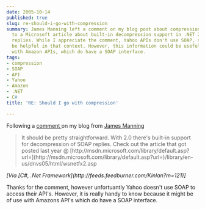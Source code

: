 ```yaml
---
date: 2005-10-14
published: true
slug: re-should-i-go-with-compression
summary: James Manning left a comment on my blog post about compression, pointing
  to a Microsoft article about built-in decompression support in .NET 2.0 for SOAP
  replies. While I appreciate the comment, Yahoo APIs don't use SOAP, so it won't
  be helpful in that context. However, this information could be useful for working
  with Amazon APIs, which do have a SOAP interface.
tags:
- compression
- SOAP
- API
- Yahoo
- Amazon
- .NET
- C#
title: 'RE: Should I go with compression'

---
```

Following a [comment ](http://www.kinlan.co.uk/2005/10/should-i-go-with-compression.html#c112908078131661908)on my blog from <a href="http://blog.sublogic.com/">James Manning</a><blockquote>
<div>It should be pretty straightforward. With 2.0 there's built-in support for decompression of SOAP replies. Check out the article that got posted last year @ [http://msdn.microsoft.com/library/default.asp?url=](http://msdn.microsoft.com/library/default.asp?url=)/library/en-us/dnvs05/html/wsnetfx2.asp</div>

</blockquote><i>[Via [C#, .Net Framework](http://feeds.feedburner.com/Kinlan?m=121)]</i><p />Thanks for the comment, however unfortuantly Yahoo doesn't use SOAP to access their API's.  However, it is really handy to know because it might be of use with Amazons API's which do have a SOAP interface.<p />


